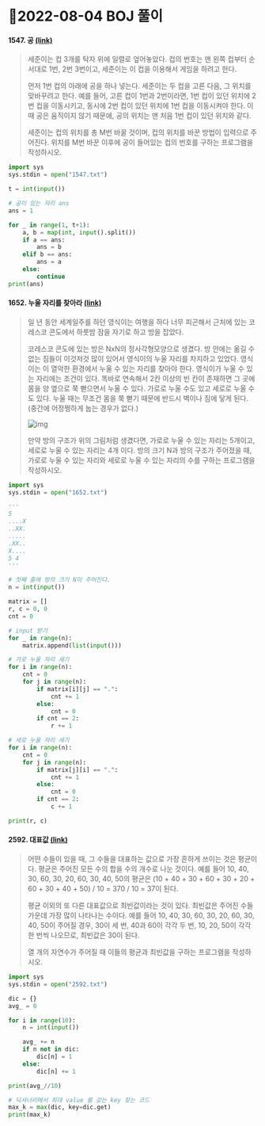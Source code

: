 # 📌2022-08-04 BOJ 풀이



#### 1547. 공 [(link)](https://www.acmicpc.net/problem/1547)

> 세준이는 컵 3개를 탁자 위에 일렬로 엎어놓았다. 컵의 번호는 맨 왼쪽 컵부터 순서대로 1번, 2번 3번이고, 세준이는 이 컵을 이용해서 게임을 하려고 한다.
>
> 먼저 1번 컵의 아래에 공을 하나 넣는다. 세준이는 두 컵을 고른 다음, 그 위치를 맞바꾸려고 한다. 예를 들어, 고른 컵이 1번과 2번이라면, 1번 컵이 있던 위치에 2번 컵을 이동시키고, 동시에 2번 컵이 있던 위치에 1번 컵을 이동시켜야 한다. 이때 공은 움직이지 않기 때문에, 공의 위치는 맨 처음 1번 컵이 있던 위치와 같다.
>
> 세준이는 컵의 위치를 총 M번 바꿀 것이며, 컵의 위치를 바꾼 방법이 입력으로 주어진다. 위치를 M번 바꾼 이후에 공이 들어있는 컵의 번호를 구하는 프로그램을 작성하시오.

```python
import sys
sys.stdin = open("1547.txt")

t = int(input())

# 공이 있는 자리 ans
ans = 1

for _ in range(1, t+1):
    a, b = map(int, input().split())
    if a == ans:
        ans = b
    elif b == ans:
        ans = a
    else:
        continue
print(ans)
```



#### 1652. 누울 자리를 찾아라 [(link)](https://www.acmicpc.net/problem/1652)

> 일 년 동안 세계일주를 하던 영식이는 여행을 하다 너무 피곤해서 근처에 있는 코레스코 콘도에서 하룻밤 잠을 자기로 하고 방을 잡았다.
>
> 코레스코 콘도에 있는 방은 NxN의 정사각형모양으로 생겼다. 방 안에는 옮길 수 없는 짐들이 이것저것 많이 있어서 영식이의 누울 자리를 차지하고 있었다. 영식이는 이 열악한 환경에서 누울 수 있는 자리를 찾아야 한다. 영식이가 누울 수 있는 자리에는 조건이 있다. 똑바로 연속해서 2칸 이상의 빈 칸이 존재하면 그 곳에 몸을 양 옆으로 쭉 뻗으면서 누울 수 있다. 가로로 누울 수도 있고 세로로 누울 수도 있다. 누울 때는 무조건 몸을 쭉 뻗기 때문에 반드시 벽이나 짐에 닿게 된다. (중간에 어정쩡하게 눕는 경우가 없다.)
>
> ![img](https://www.acmicpc.net/JudgeOnline/upload/201005/map.PNG)
>
> 만약 방의 구조가 위의 그림처럼 생겼다면, 가로로 누울 수 있는 자리는 5개이고, 세로로 누울 수 있는 자리는 4개 이다. 방의 크기 N과 방의 구조가 주어졌을 때, 가로로 누울 수 있는 자리와 세로로 누울 수 있는 자리의 수를 구하는 프로그램을 작성하시오.

```python
import sys
sys.stdin = open("1652.txt")

'''
5
....X
..XX.
.....
.XX..
X....
5 4
'''

# 첫째 줄에 방의 크기 N이 주어진다.
n = int(input())

matrix = []
r, c = 0, 0
cnt = 0

# input 받기
for _ in range(n):
    matrix.append(list(input()))

# 가로 누울 자리 세기
for i in range(n):
    cnt = 0
    for j in range(n):
        if matrix[i][j] == ".":
            cnt += 1
        else:
            cnt = 0
        if cnt == 2:
            r += 1

# 세로 누울 자리 세기
for i in range(n):
    cnt = 0
    for j in range(n):
        if matrix[j][i] == ".":
            cnt += 1
        else:
            cnt = 0
        if cnt == 2:
            c += 1

print(r, c)
```



#### 2592. 대표값 [(link)](https://www.acmicpc.net/problem/2592)

> 어떤 수들이 있을 때, 그 수들을 대표하는 값으로 가장 흔하게 쓰이는 것은 평균이다. 평균은 주어진 모든 수의 합을 수의 개수로 나눈 것이다. 예를 들어 10, 40, 30, 60, 30, 20, 60, 30, 40, 50의 평균은 (10 + 40 + 30 + 60 + 30 + 20 + 60 + 30 + 40 + 50) / 10 = 370 / 10 = 37이 된다.
>
> 평균 이외의 또 다른 대표값으로 최빈값이라는 것이 있다. 최빈값은 주어진 수들 가운데 가장 많이 나타나는 수이다. 예를 들어 10, 40, 30, 60, 30, 20, 60, 30, 40, 50이 주어질 경우, 30이 세 번, 40과 60이 각각 두 번, 10, 20, 50이 각각 한 번씩 나오므로, 최빈값은 30이 된다.
>
> 열 개의 자연수가 주어질 때 이들의 평균과 최빈값을 구하는 프로그램을 작성하시오.

```python
import sys
sys.stdin = open("2592.txt")

dic = {}
avg_ = 0

for i in range(10):
    n = int(input())

    avg_ += n
    if n not in dic:
        dic[n] = 1
    else:
        dic[n] += 1

print(avg_//10)

# 딕셔너리에서 최대 value 를 갖는 key 찾는 코드
max_k = max(dic, key=dic.get)
print(max_k)
```

